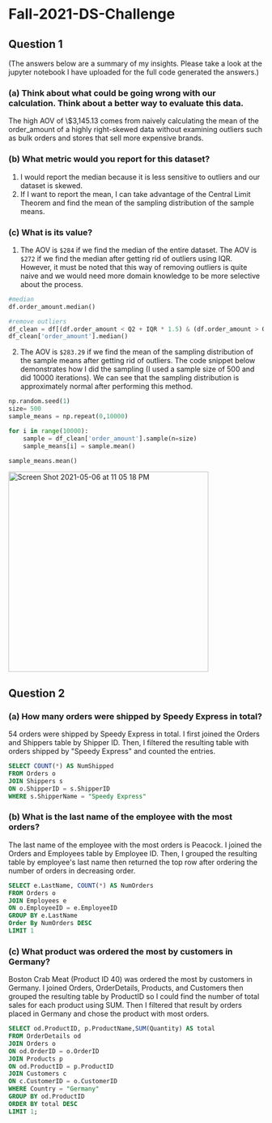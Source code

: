 # Fall-2021-DS-Challenge

## Question 1
(The answers below are a summary of my insights. Please take a look at the jupyter notebook I have uploaded for the full code 
generated the answers.)

### (a) Think about what could be going wrong with our calculation. Think about a better way to evaluate this data. 

The high AOV of \\$3,145.13 comes from naively calculating the mean of the order_amount of a highly right-skewed data without examining outliers such as bulk orders and stores that sell more expensive brands.

### (b) What metric would you report for this dataset?

1. I would report the median because it is less sensitive to outliers and our dataset is skewed.
2. If I want to report the mean, I can take advantage of the Central Limit Theorem and find the mean of the sampling distribution of the sample means.

### (c) What is its value?

1. The AOV is `$284` if we find the median of the entire dataset. The AOV is `$272` if we find the median after getting rid of outliers using IQR. However, it must be noted that this way of removing outliers is quite naive and we would need more domain knowledge to be more selective about the process. 
```python
#median
df.order_amount.median()

#remove outliers
df_clean = df[(df.order_amount < Q2 + IQR * 1.5) & (df.order_amount > Q2 - IQR * 1.5)]
df_clean['order_amount'].median()
```
2. The AOV is `$283.29` if we find the mean of the sampling distribution of the sample means after getting rid of outliers. The code snippet below demonstrates how I did the sampling (I used a sample size of 500 and did 10000 iterations). We can see that the sampling distribution is approximately normal after performing this method.
```python
np.random.seed(1)
size= 500
sample_means = np.repeat(0,10000)

for i in range(10000):
    sample = df_clean['order_amount'].sample(n=size)
    sample_means[i] = sample.mean()

sample_means.mean()
```
<img width="395" alt="Screen Shot 2021-05-06 at 11 05 18 PM" src="https://user-images.githubusercontent.com/54642556/117404858-88ada500-aebf-11eb-8aa0-892c03e14d43.png">



## Question 2

### (a) How many orders were shipped by Speedy Express in total?

54 orders were shipped by Speedy Express in total. I first joined the Orders and Shippers table by Shipper ID.
Then, I filtered the resulting table with orders shipped by "Speedy Express" and counted the entries. 

```sql
SELECT COUNT(*) AS NumShipped
FROM Orders o 
JOIN Shippers s
ON o.ShipperID = s.ShipperID
WHERE s.ShipperName = "Speedy Express"
```

### (b) What is the last name of the employee with the most orders?

The last name of the employee with the most orders is Peacock. I joined the Orders and Employees table by Employee ID.
Then, I grouped the resulting table by employee's last name then returned the top row after ordering the number of orders
in decreasing order. 

```sql
SELECT e.LastName, COUNT(*) AS NumOrders
FROM Orders o 
JOIN Employees e
ON o.EmployeeID = e.EmployeeID
GROUP BY e.LastName
Order By NumOrders DESC
LIMIT 1
```

### (c) What product was ordered the most by customers in Germany?

Boston Crab Meat (Product ID 40) was ordered the most by customers in Germany.
I joined Orders, OrderDetails, Products, and Customers then grouped the resulting 
table by ProductID so I could find the number of total sales for each product using SUM.
Then I filtered that result by orders placed in Germany and chose the product with 
most orders.

```sql
SELECT od.ProductID, p.ProductName,SUM(Quantity) AS total
FROM OrderDetails od
JOIN Orders o 
ON od.OrderID = o.OrderID
JOIN Products p 
ON od.ProductID = p.ProductID
JOIN Customers c
ON c.CustomerID = o.CustomerID
WHERE Country = "Germany" 
GROUP BY od.ProductID
ORDER BY total DESC
LIMIT 1;
```
